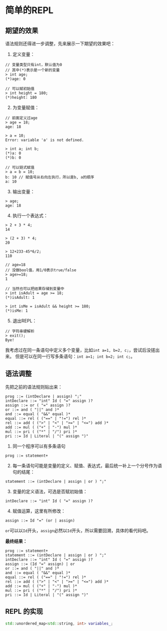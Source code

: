 # 简单的REPL

## 期望的效果

语法规则还得进一步调整，先来展示一下期望的效果吧：

1. 定义变量：

```
// 变量类型只有int，默认值为0
// 其中(*)表示是一个新的变量
> int age;
(*)age: 0

// 可以赋初始值
> int height = 180;
(*)height: 180
```

2. 为变量赋值：

```
// 前面定义过age
> age = 18;
age: 18

> a = 10;
Error: variable 'a' is not defined.

> int a; int b;
(*)a: 0
(*)b: 0

// 可以链式赋值
> a = b = 10;
b: 10 // 赋值号从右向左执行，所以是b, a的顺序
a: 10
```

3. 输出变量：

```
> age;
age: 18
```

4. 执行一个表达式：

```
> 2 + 3 * 4;
14

> (2 + 3) * 4;
20

> 12+233-45*6/2;
110

// age=18
// 没做bool值，用1/0表示true/false
> age>=18;
1

// 当然也可以把结果存储到变量中
> int isAdult = age >= 18;
(*)isAdult: 1

> int isMe = isAdult && height >= 180;
(*)isMe: 1
```

5. 退出REPL：

```
// 字符串硬解析
> exit();
Bye!
```

我考虑过在同一条语句中定义多个变量，比如`int a=1, b=2, c;`，尝试后没搓出来。
但是可以在同一行写多条语句：`int a=1; int b=2; int c;`。

## 语法调整

先把之前的语法规则贴出来：

```
prog ::= (intDeclare | assign) ";"
intDeclare ::= "int" Id ( "=" assign )?
assign ::= or ( "=" assign )?
or ::= and ( "||" and )*
and ::= equal ( "&&" equal )*
equal ::= rel ( ("==" | "!=") rel )*
rel ::= add ( (">" | "<" | ">=" | "<=") add )*
add ::= mul ( ("+" | "-") mul )*
mul ::= pri ( ("*" | "/") pri )*
pri ::= Id | Literal | "(" assign ")"
```

1. 同一个程序可以有多条语句

```
prog ::= statement+
```

2. 每一条语句可能是变量的定义、赋值、表达式，最后统一补上一个分号作为语句的结尾：

```
statement ::= (intDeclare | assign | or ) ";"
```

3. 变量的定义语法，可选是否赋初始值：

```
intDeclare ::= "int" Id ( "=" assign )?
```

4. 赋值运算，这里有所修改：

```
assign ::= Id "=" (or | assign)
```

`or`可以以`Id`开头，`assign`必然以`Id`开头，所以需要回溯，具体的看代码吧。

**最终结果：**

```
prog ::= statement+
statement ::= (intDeclare | assign | or ) ";"
intDeclare ::= "int" Id ( "=" assign )?
assign ::= (Id "=" assign) | or
or ::= and ( "||" and )*
and ::= equal ( "&&" equal )*
equal ::= rel ( ("==" | "!=") rel )*
rel ::= add ( (">" | "<" | ">=" | "<=") add )*
add ::= mul ( ("+" | "-") mul )*
mul ::= pri ( ("*" | "/") pri )*
pri ::= Id | Literal | "(" assign ")"
```

## REPL 的实现

```cpp
std::unordered_map<std::string, int> variables_;
```
